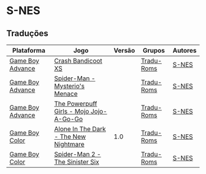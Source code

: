 # S-NES

## Traduções

| Plataforma | Jogo | Versão | Grupos | Autores |
| ----------- | ----------- | ----------- | ----------- | ----------- |
| [Game Boy Advance](../../traducoes/game-boy-advance/) | [Crash Bandicoot XS](../../traducoes/game-boy-advance/crash-bandicoot-xs_s-nes/) |  | [Tradu\-Roms](../../grupos/tradu-roms/) | [S\-NES](../../autores/s-nes/) |
| [Game Boy Advance](../../traducoes/game-boy-advance/) | [Spider-Man - Mysterio's Menace](../../traducoes/game-boy-advance/spider-man-mysterios-menace_s-nes/) |  | [Tradu\-Roms](../../grupos/tradu-roms/) | [S\-NES](../../autores/s-nes/) |
| [Game Boy Advance](../../traducoes/game-boy-advance/) | [The Powerpuff Girls - Mojo Jojo-A-Go-Go](../../traducoes/game-boy-advance/the-powerpuff-girls-mojo-jojo-a-go-go_s-nes/) |  | [Tradu\-Roms](../../grupos/tradu-roms/) | [S\-NES](../../autores/s-nes/) |
| [Game Boy Color](../../traducoes/game-boy-color/) | [Alone In The Dark - The New Nightmare](../../traducoes/game-boy-color/alone-in-the-dark-the-new-nightmare_s-nes/) | 1.0 | [Tradu\-Roms](../../grupos/tradu-roms/) | [S\-NES](../../autores/s-nes/) |
| [Game Boy Color](../../traducoes/game-boy-color/) | [Spider-Man 2 - The Sinister Six](../../traducoes/game-boy-color/spider-man-2-the-sinister-six_s-nes/) |  | [Tradu\-Roms](../../grupos/tradu-roms/) | [S\-NES](../../autores/s-nes/) |